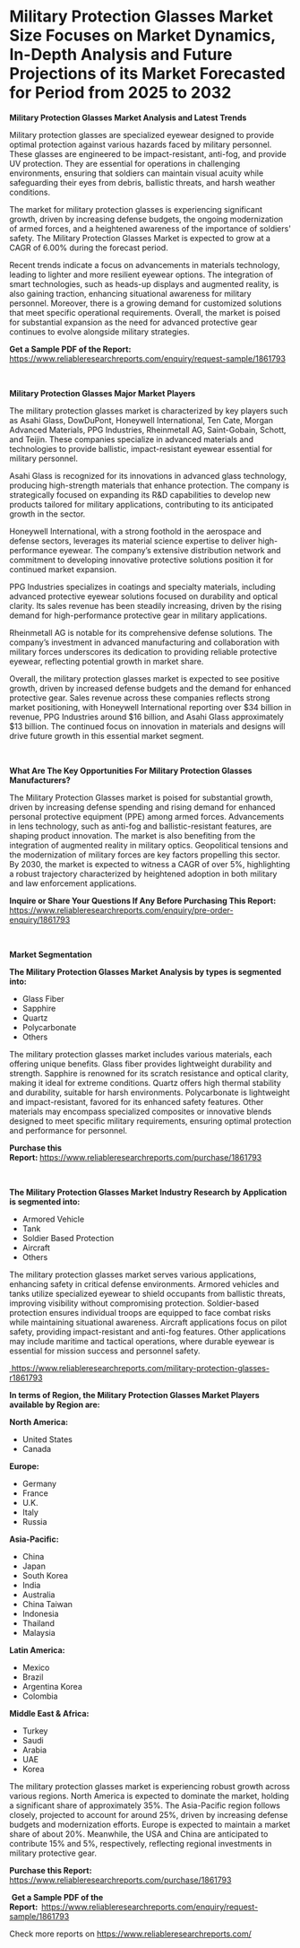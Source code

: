 <p><h1>Military Protection Glasses Market Size Focuses on Market Dynamics, In-Depth Analysis and Future Projections of its Market Forecasted for Period from 2025 to 2032</h1></p><p><strong>Military Protection Glasses Market Analysis and Latest Trends</strong></p>
<p><p>Military protection glasses are specialized eyewear designed to provide optimal protection against various hazards faced by military personnel. These glasses are engineered to be impact-resistant, anti-fog, and provide UV protection. They are essential for operations in challenging environments, ensuring that soldiers can maintain visual acuity while safeguarding their eyes from debris, ballistic threats, and harsh weather conditions.</p><p>The market for military protection glasses is experiencing significant growth, driven by increasing defense budgets, the ongoing modernization of armed forces, and a heightened awareness of the importance of soldiers' safety. The Military Protection Glasses Market is expected to grow at a CAGR of 6.00% during the forecast period. </p><p>Recent trends indicate a focus on advancements in materials technology, leading to lighter and more resilient eyewear options. The integration of smart technologies, such as heads-up displays and augmented reality, is also gaining traction, enhancing situational awareness for military personnel. Moreover, there is a growing demand for customized solutions that meet specific operational requirements. Overall, the market is poised for substantial expansion as the need for advanced protective gear continues to evolve alongside military strategies.</p></p>
<p><strong>Get a Sample PDF of the Report:&nbsp;</strong> <a href="https://www.reliableresearchreports.com/enquiry/request-sample/1861793?utm_campaign=3086&utm_medium=2&utm_source=Github&utm_content=ia&utm_term=08042025&utm_id=military-protection-glasses">https://www.reliableresearchreports.com/enquiry/request-sample/1861793</a></p>
<p>&nbsp;</p>
<p><strong>Military Protection Glasses Major Market Players</strong></p>
<p><p>The military protection glasses market is characterized by key players such as Asahi Glass, DowDuPont, Honeywell International, Ten Cate, Morgan Advanced Materials, PPG Industries, Rheinmetall AG, Saint-Gobain, Schott, and Teijin. These companies specialize in advanced materials and technologies to provide ballistic, impact-resistant eyewear essential for military personnel.</p><p>Asahi Glass is recognized for its innovations in advanced glass technology, producing high-strength materials that enhance protection. The company is strategically focused on expanding its R&D capabilities to develop new products tailored for military applications, contributing to its anticipated growth in the sector.</p><p>Honeywell International, with a strong foothold in the aerospace and defense sectors, leverages its material science expertise to deliver high-performance eyewear. The company’s extensive distribution network and commitment to developing innovative protective solutions position it for continued market expansion.</p><p>PPG Industries specializes in coatings and specialty materials, including advanced protective eyewear solutions focused on durability and optical clarity. Its sales revenue has been steadily increasing, driven by the rising demand for high-performance protective gear in military applications.</p><p>Rheinmetall AG is notable for its comprehensive defense solutions. The company’s investment in advanced manufacturing and collaboration with military forces underscores its dedication to providing reliable protective eyewear, reflecting potential growth in market share.</p><p>Overall, the military protection glasses market is expected to see positive growth, driven by increased defense budgets and the demand for enhanced protective gear. Sales revenue across these companies reflects strong market positioning, with Honeywell International reporting over $34 billion in revenue, PPG Industries around $16 billion, and Asahi Glass approximately $13 billion. The continued focus on innovation in materials and designs will drive future growth in this essential market segment.</p></p>
<p>&nbsp;</p>
<p><strong>What Are The Key Opportunities For Military Protection Glasses Manufacturers?</strong></p>
<p><p>The Military Protection Glasses market is poised for substantial growth, driven by increasing defense spending and rising demand for enhanced personal protective equipment (PPE) among armed forces. Advancements in lens technology, such as anti-fog and ballistic-resistant features, are shaping product innovation. The market is also benefiting from the integration of augmented reality in military optics. Geopolitical tensions and the modernization of military forces are key factors propelling this sector. By 2030, the market is expected to witness a CAGR of over 5%, highlighting a robust trajectory characterized by heightened adoption in both military and law enforcement applications.</p></p>
<p><strong>Inquire or Share Your Questions If Any Before Purchasing This Report:</strong> <a href="https://www.reliableresearchreports.com/enquiry/pre-order-enquiry/1861793?utm_campaign=3086&utm_medium=2&utm_source=Github&utm_content=ia&utm_term=08042025&utm_id=military-protection-glasses">https://www.reliableresearchreports.com/enquiry/pre-order-enquiry/1861793</a></p>
<p>&nbsp;</p>
<p><strong>Market Segmentation</strong></p>
<p><strong>The Military Protection Glasses Market Analysis by types is segmented into:</strong></p>
<p><ul><li>Glass Fiber</li><li>Sapphire</li><li>Quartz</li><li>Polycarbonate</li><li>Others</li></ul></p>
<p><p>The military protection glasses market includes various materials, each offering unique benefits. Glass fiber provides lightweight durability and strength. Sapphire is renowned for its scratch resistance and optical clarity, making it ideal for extreme conditions. Quartz offers high thermal stability and durability, suitable for harsh environments. Polycarbonate is lightweight and impact-resistant, favored for its enhanced safety features. Other materials may encompass specialized composites or innovative blends designed to meet specific military requirements, ensuring optimal protection and performance for personnel.</p></p>
<p><strong>Purchase this Report:&nbsp;</strong><a href="https://www.reliableresearchreports.com/purchase/1861793?utm_campaign=3086&utm_medium=2&utm_source=Github&utm_content=ia&utm_term=08042025&utm_id=military-protection-glasses">https://www.reliableresearchreports.com/purchase/1861793</a></p>
<p>&nbsp;</p>
<p><strong>The Military Protection Glasses Market Industry Research by Application is segmented into:</strong></p>
<p><ul><li>Armored Vehicle</li><li>Tank</li><li>Soldier Based Protection</li><li>Aircraft</li><li>Others</li></ul></p>
<p><p>The military protection glasses market serves various applications, enhancing safety in critical defense environments. Armored vehicles and tanks utilize specialized eyewear to shield occupants from ballistic threats, improving visibility without compromising protection. Soldier-based protection ensures individual troops are equipped to face combat risks while maintaining situational awareness. Aircraft applications focus on pilot safety, providing impact-resistant and anti-fog features. Other applications may include maritime and tactical operations, where durable eyewear is essential for mission success and personnel safety.</p></p>
<p><a href="https://www.reliableresearchreports.com/military-protection-glasses-r1861793?utm_campaign=3086&utm_medium=2&utm_source=Github&utm_content=ia&utm_term=08042025&utm_id=military-protection-glasses">&nbsp;https://www.reliableresearchreports.com/military-protection-glasses-r1861793</a></p>
<p><strong>In terms of Region, the Military Protection Glasses Market Players available by Region are:</strong></p>
<p>
    <p> <strong> North America: </strong>
        <ul>
            <li>United States</li>
            <li>Canada</li>
        </ul>
        </p> 
    <p> <strong> Europe: </strong>
        <ul>
            <li>Germany</li>
            <li>France</li>
            <li>U.K.</li>
            <li>Italy</li>
            <li>Russia</li>
        </ul>
        </p> 
    <p> <strong> Asia-Pacific: </strong>
        <ul>
            <li>China</li>
            <li>Japan</li>
            <li>South Korea</li>
            <li>India</li>
            <li>Australia</li>
            <li>China Taiwan</li>
            <li>Indonesia</li>
            <li>Thailand</li>
            <li>Malaysia</li>
        </ul>
        </p> 
    <p> <strong> Latin America: </strong>
        <ul>
            <li>Mexico</li>
            <li>Brazil</li>
            <li>Argentina Korea</li>
            <li>Colombia</li>
        </ul>
        </p> 
    <p> <strong> Middle East & Africa: </strong>
        <ul>
            <li>Turkey</li>
            <li>Saudi</li>
            <li>Arabia</li>
            <li>UAE</li>
            <li>Korea</li>
        </ul>
    </p>
    </p>
<p><p>The military protection glasses market is experiencing robust growth across various regions. North America is expected to dominate the market, holding a significant share of approximately 35%. The Asia-Pacific region follows closely, projected to account for around 25%, driven by increasing defense budgets and modernization efforts. Europe is expected to maintain a market share of about 20%. Meanwhile, the USA and China are anticipated to contribute 15% and 5%, respectively, reflecting regional investments in military protective gear.</p></p>
<p><strong>Purchase this Report: </strong><a href="https://www.reliableresearchreports.com/purchase/1861793?utm_campaign=3086&utm_medium=2&utm_source=Github&utm_content=ia&utm_term=08042025&utm_id=military-protection-glasses">https://www.reliableresearchreports.com/purchase/1861793</a></p>
<p>&nbsp;<strong>Get a Sample PDF of the Report:&nbsp;&nbsp;</strong><a href="https://www.reliableresearchreports.com/enquiry/request-sample/1861793?utm_campaign=3086&utm_medium=2&utm_source=Github&utm_content=ia&utm_term=08042025&utm_id=military-protection-glasses">https://www.reliableresearchreports.com/enquiry/request-sample/1861793</a></p>
<p><strong></strong></p>
<p>Check more reports on <a href="https://www.reliableresearchreports.com/?utm_campaign=3086&utm_medium=2&utm_source=Github&utm_content=ia&utm_term=08042025&utm_id=military-protection-glasses">https://www.reliableresearchreports.com/</a></p>